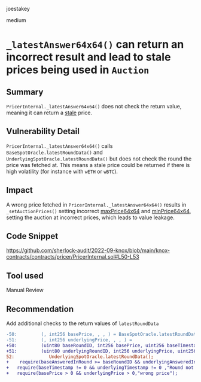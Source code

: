 joestakey

medium

# `_latestAnswer64x64()` can return an incorrect result and lead to stale prices being used in `Auction`

## Summary
`PricerInternal._latestAnswer64x64()` does not check the return value, meaning it can return a [stale](https://docs.chain.link/docs/data-feeds/price-feeds/historical-data/#historical-rounds) price.

## Vulnerability Detail
`PricerInternal._latestAnswer64x64()` calls `BaseSpotOracle.latestRoundData()` and `UnderlyingSpotOracle.latestRoundData()` but does not check the round the price was fetched at. This means a stale price could be returned if there is high volatility (for instance with `wETH` or `wBTC`).

## Impact

A wrong price fetched in `PricerInternal._latestAnswer64x64()` results in `_setAuctionPrices()` setting incorrect [maxPrice64x64](https://github.com/sherlock-audit/2022-09-knox/blob/main/knox-contracts/contracts/vault/VaultInternal.sol#L613-L619) and [minPrice64x64](https://github.com/sherlock-audit/2022-09-knox/blob/main/knox-contracts/contracts/vault/VaultInternal.sol#L622-L628), setting the auction at incorrect prices, which leads to value leakage.

## Code Snippet
https://github.com/sherlock-audit/2022-09-knox/blob/main/knox-contracts/contracts/pricer/PricerInternal.sol#L50-L53

## Tool used

Manual Review

## Recommendation
Add additional checks to the return values of `latestRoundData`

```diff
-50:         (, int256 basePrice, , , ) = BaseSpotOracle.latestRoundData();
-51:         (, int256 underlyingPrice, , , ) =
+50:         (uint80 baseRoundID, int256 basePrice, uint256 baseTimestamp, uint80 baseAnsweredInRound) = BaseSpotOracle.latestRoundData();
+51:         (uint80 underlyingRoundID, int256 underlyingPrice, uint256 underlyingTimestamp, uint80 underlyingAnsweredInRound) =
52:             UnderlyingSpotOracle.latestRoundData();
+    require(baseAnsweredInRound >= baseRoundID && underlyingAnsweredInRound >=  underlyingRoundID, "Stale price");
+   require(baseTimestamp != 0 && underlyingTimestamp != 0 ,"Round not complete");
+   require(basePrice > 0 && underlyingPrice > 0,"wrong price");
```

